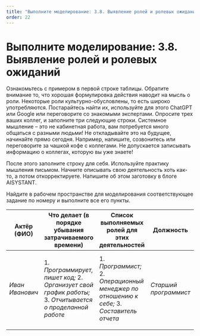 ```yaml
---
title: "Выполните моделирование: 3.8. Выявление ролей и ролевых ожиданий"
order: 22
---
```


# Выполните моделирование: 3.8. Выявление ролей и ролевых ожиданий



Ознакомьтесь с примером в первой строке таблицы. Обратите внимание то, что хорошая формулировка действия наводит на мысль о роли. Некоторые роли культурно-обусловлены, то есть широко употребляются. Постарайтесь найти их, используйте для этого ChatGPT или Google или переговорите со знакомыми экспертами. Опросите трех ваших коллег, и заполните три следующие строки. Системное мышление – это не кабинетная работа, вам потребуется много общаться с разными людьми! Не откладывайте это на будущее, начинайте прямо сегодня. Например, напишите, созвонитесь или переговорите за чашкой кофе с коллегами. Не допускается записывать информацию о коллегах, которую вы уже знаете!

После этого заполните строку для себя. Используйте практику мышления письмом. Начните описывать свою деятельность хоть как-то, а потом откорректируете. Напишите об этом заготовку в блоге AISYSTANT.

Найдите в рабочем пространстве для моделирования соответствующее задание по номеру и выполните все его пункты.

| Актёр (ФИО) | Что делает (в порядке убывания затрачиваемого времени) | Список выполняемых ролей для этих деятельностей | Должность | Какие роли хочет выполнять | Какие роли не хочет выполнять | Прогноз карьеры (в свободной форме) | Заметки |
| --- | --- | --- | --- | --- | --- | --- | --- |
| *Иван Иванович* | 1. *Программирует, пишет код;* 2. *Организует свой график работы;* 3. *Отчитывается о проделанной работе* | 1. *Программист;* 2. *Операционный менеджер по отношению к себе;* 3. *Составитель отчета* | *Старший программист* | *Менеджер* *по развитию* | *Программист* | *Карьера должна пойти в гору через три месяца после окончания курса системного мышления.* |  |
|  |  |  |  |  |  |  |  |

